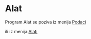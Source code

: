 # Alat

Program Alat se poziva iz menija [Podaci](../m_sr.md)

ili iz menija [Alati](../../r1_sr/r1_sr.md)
